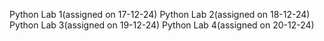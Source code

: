 Python Lab 1(assigned on 17-12-24)
Python Lab 2(assigned on 18-12-24)
Python Lab 3(assigned on 19-12-24)
Python Lab 4(assigned on 20-12-24)
